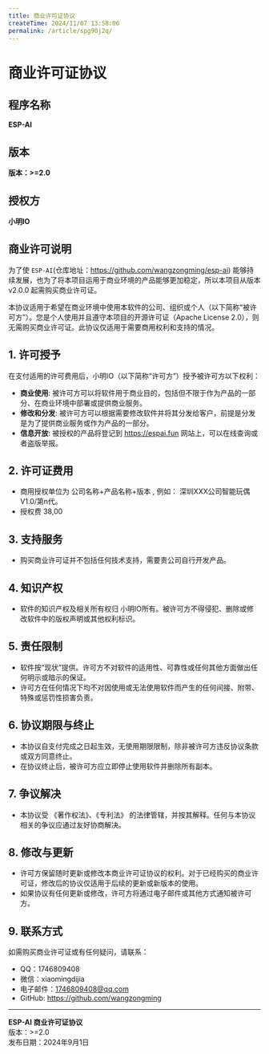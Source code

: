 ```yaml
---
title: 商业许可证协议
createTime: 2024/11/07 13:58:06
permalink: /article/spg90j2q/
---
```



# 商业许可证协议

## 程序名称

**ESP-AI**

## 版本

**版本：>=2.0**

## 授权方

**小明IO**

## 商业许可说明

为了使 `ESP-AI`(仓库地址：https://github.com/wangzongming/esp-ai) 能够持续发展，也为了将本项目运用于商业环境的产品能够更加稳定，所以本项目从版本 v2.0.0 起需购买商业许可证。

本协议适用于希望在商业环境中使用本软件的公司、组织或个人（以下简称“被许可方”）。您是个人使用并且遵守本项目的开源许可证（Apache License 2.0），则无需购买商业许可证。此协议仅适用于需要商用权利和支持的情况。
 
## 1. 许可授予

在支付适用的许可费用后，小明IO（以下简称“许可方”）授予被许可方以下权利：

- **商业使用**: 被许可方可以将软件用于商业目的，包括但不限于作为产品的一部分、在商业环境中部署或提供商业服务。
- **修改和分发**: 被许可方可以根据需要修改软件并将其分发给客户，前提是分发是为了提供商业服务或作为产品的一部分。
- **信息开放**: 被授权的产品将登记到 https://espai.fun 网站上，可以在线查询或者盗版举报。

## 2. 许可证费用

- 商用授权单位为 公司名称+产品名称+版本 , 例如： 深圳XXX公司智能玩偶V1.0/第n代。
- 授权费 38,00

## 3. 支持服务

- 购买商业许可证并不包括任何技术支持，需要贵公司自行开发产品。

## 4. 知识产权

- 软件的知识产权及相关所有权归 小明IO所有。被许可方不得侵犯、删除或修改软件中的版权声明或其他权利标识。

## 5. 责任限制

- 软件按“现状”提供。许可方不对软件的适用性、可靠性或任何其他方面做出任何明示或暗示的保证。
- 许可方在任何情况下均不对因使用或无法使用软件而产生的任何间接、附带、特殊或惩罚性损害负责。

## 6. 协议期限与终止

- 本协议自支付完成之日起生效，无使用期限限制，除非被许可方违反协议条款或双方同意终止。
- 在协议终止后，被许可方应立即停止使用软件并删除所有副本。

## 7. 争议解决

- 本协议受 《著作权法》、《专利法》 的法律管辖，并按其解释。任何与本协议相关的争议应通过友好协商解决。 

## 8. 修改与更新

- 许可方保留随时更新或修改本商业许可证协议的权利。对于已经购买的商业许可证，修改后的协议仅适用于后续的更新或新版本的使用。
- 如果协议有任何更新或修改，许可方将通过电子邮件或其他方式通知被许可方。

## 9. 联系方式

如需购买商业许可证或有任何疑问，请联系：
 
- QQ：1746809408  
- 微信：xiaomingdijia 
- 电子邮件：1746809408@qq.com 
- GitHub: https://github.com/wangzongming 

---

**ESP-AI 商业许可证协议**  
版本：>=2.0  
发布日期：2024年9月1日
